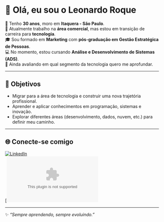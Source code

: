 # 👋 Olá, eu sou o Leonardo Roque  

📍 Tenho **30 anos**, moro em **Itaquera - São Paulo**.  
💼 Atualmente trabalho na **área comercial**, mas estou em transição de carreira para **tecnologia**.  
🎓 Sou formado em **Marketing** com **pós-graduação em Gestão Estratégica de Pessoas**.  
💻 No momento, estou cursando **Análise e Desenvolvimento de Sistemas (ADS)**.  
🤔 Ainda avaliando em qual segmento da tecnologia quero me aprofundar.  

---

## 🚀 Objetivos
- Migrar para a área de tecnologia e construir uma nova trajetória profissional.  
- Aprender e aplicar conhecimentos em programação, sistemas e inovação.  
- Explorar diferentes áreas (desenvolvimento, dados, nuvem, etc.) para definir meu caminho.  

---

## 🌐 Conecte-se comigo
[![LinkedIn]([https://img.shields.io/badge/LinkedIn-0077B5?style=flat&logo=linkedin&logoColor=white)](SEU_LINKEDIN](https://www.linkedin.com/in/leonardo-roque-86ab2824a/))  
[![Email](rleonardo90@gmail.com)

---
✨ _“Sempre aprendendo, sempre evoluindo.”_
